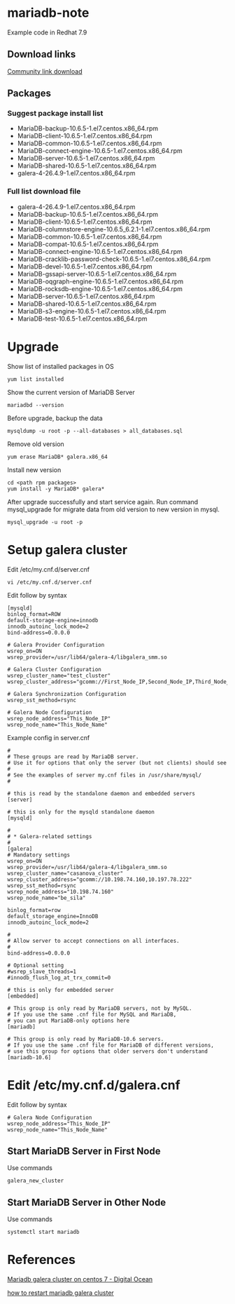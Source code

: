 # mariadb-note

Example code in Redhat 7.9

## Download links
[Community link download](https://dlm.mariadb.com/browse/mariadb_server/)

## Packages
### Suggest package install list
- MariaDB-backup-10.6.5-1.el7.centos.x86_64.rpm
- MariaDB-client-10.6.5-1.el7.centos.x86_64.rpm
- MariaDB-common-10.6.5-1.el7.centos.x86_64.rpm
- MariaDB-connect-engine-10.6.5-1.el7.centos.x86_64.rpm
- MariaDB-server-10.6.5-1.el7.centos.x86_64.rpm
- MariaDB-shared-10.6.5-1.el7.centos.x86_64.rpm
- galera-4-26.4.9-1.el7.centos.x86_64.rpm

### Full list download file
- galera-4-26.4.9-1.el7.centos.x86_64.rpm
- MariaDB-backup-10.6.5-1.el7.centos.x86_64.rpm
- MariaDB-client-10.6.5-1.el7.centos.x86_64.rpm
- MariaDB-columnstore-engine-10.6.5_6.2.1-1.el7.centos.x86_64.rpm
- MariaDB-common-10.6.5-1.el7.centos.x86_64.rpm
- MariaDB-compat-10.6.5-1.el7.centos.x86_64.rpm
- MariaDB-connect-engine-10.6.5-1.el7.centos.x86_64.rpm
- MariaDB-cracklib-password-check-10.6.5-1.el7.centos.x86_64.rpm
- MariaDB-devel-10.6.5-1.el7.centos.x86_64.rpm
- MariaDB-gssapi-server-10.6.5-1.el7.centos.x86_64.rpm
- MariaDB-oqgraph-engine-10.6.5-1.el7.centos.x86_64.rpm
- MariaDB-rocksdb-engine-10.6.5-1.el7.centos.x86_64.rpm
- MariaDB-server-10.6.5-1.el7.centos.x86_64.rpm
- MariaDB-shared-10.6.5-1.el7.centos.x86_64.rpm
- MariaDB-s3-engine-10.6.5-1.el7.centos.x86_64.rpm
- MariaDB-test-10.6.5-1.el7.centos.x86_64.rpm

# Upgrade
Show list of installed packages in OS
```
yum list installed
```

Show the current version of MariaDB Server
```
mariadbd --version
```

Before upgrade, backup the data
```
mysqldump -u root -p --all-databases > all_databases.sql
```

Remove old version
```
yum erase MariaDB* galera.x86_64
```

Install new version
```
cd <path rpm packages>
yum install -y MariaDB* galera*
```

After upgrade successfully and start service again. Run command mysql_upgrade for migrate data from old version to new version in mysql.
```
mysql_upgrade -u root -p
```


# Setup galera cluster

Edit /etc/my.cnf.d/server.cnf

```
vi /etc/my.cnf.d/server.cnf
```

Edit follow by syntax
```
[mysqld]
binlog_format=ROW
default-storage-engine=innodb
innodb_autoinc_lock_mode=2
bind-address=0.0.0.0

# Galera Provider Configuration
wsrep_on=ON
wsrep_provider=/usr/lib64/galera-4/libgalera_smm.so

# Galera Cluster Configuration
wsrep_cluster_name="test_cluster"
wsrep_cluster_address="gcomm://First_Node_IP,Second_Node_IP,Third_Node_IP"

# Galera Synchronization Configuration
wsrep_sst_method=rsync

# Galera Node Configuration
wsrep_node_address="This_Node_IP"
wsrep_node_name="This_Node_Name"
```

Example config in server.cnf

```
#
# These groups are read by MariaDB server.
# Use it for options that only the server (but not clients) should see
#
# See the examples of server my.cnf files in /usr/share/mysql/
#

# this is read by the standalone daemon and embedded servers
[server]

# this is only for the mysqld standalone daemon
[mysqld]

#
# * Galera-related settings
#
[galera]
# Mandatory settings
wsrep_on=ON
wsrep_provider=/usr/lib64/galera-4/libgalera_smm.so
wsrep_cluster_name="casanova_cluster"
wsrep_cluster_address="gcomm://10.198.74.160,10.197.78.222"
wsrep_sst_method=rsync
wsrep_node_address="10.198.74.160"
wsrep_node_name="be_sila"

binlog_format=row
default_storage_engine=InnoDB
innodb_autoinc_lock_mode=2

#
# Allow server to accept connections on all interfaces.
#
bind-address=0.0.0.0

# Optional setting
#wsrep_slave_threads=1
#innodb_flush_log_at_trx_commit=0

# this is only for embedded server
[embedded]	

# This group is only read by MariaDB servers, not by MySQL.
# If you use the same .cnf file for MySQL and MariaDB,
# you can put MariaDB-only options here
[mariadb]

# This group is only read by MariaDB-10.6 servers.
# If you use the same .cnf file for MariaDB of different versions,
# use this group for options that older servers don't understand
[mariadb-10.6]
```

# Edit /etc/my.cnf.d/galera.cnf

Edit follow by syntax

```
# Galera Node Configuration
wsrep_node_address="This_Node_IP"
wsrep_node_name="This_Node_Name"
```

## Start MariaDB Server in First Node

Use commands
```
galera_new_cluster
```

## Start MariaDB Server in Other Node

Use commands
```
systemctl start mariadb
```

# References

[Mariadb galera cluster on centos 7 - Digital Ocean](https://www.digitalocean.com/community/tutorials/how-to-configure-a-galera-cluster-with-mariadb-on-centos-7-servers)

[how to restart mariadb galera cluster](https://dba.stackexchange.com/questions/151941/how-to-restart-mariadb-galera-cluster)
